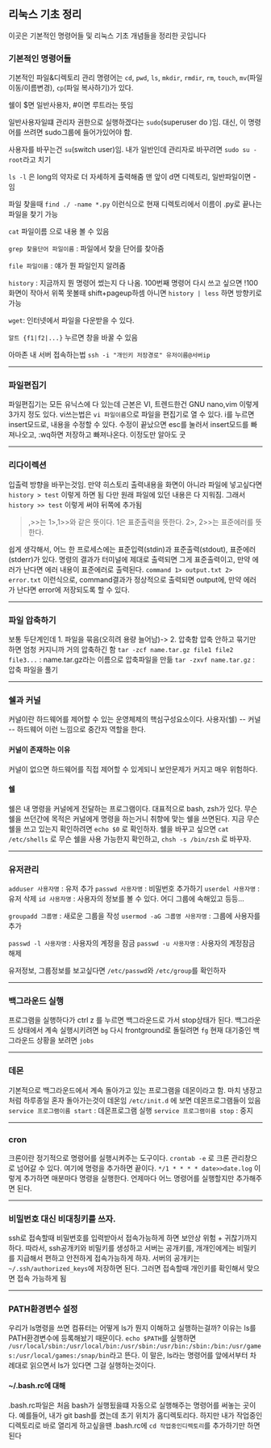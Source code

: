 ## 리눅스 기초 정리 
이곳은 기본적인 명령어들 및 리눅스 기초 개념들을 정리한 곳입니다

### 기본적인 명령어들
기본적인 파일&디렉토리 관리 명령어는 `cd`, `pwd`, `ls`, `mkdir`, `rmdir`, `rm`, `touch`, `mv`(파일 이동/이름변경), `cp`(파일 복사하기)가 있다. 

쉘이 $면 일반사용자, #이면 루트라는 뜻임

일반사용자일떄 관리자 권한으로 실행하겠다는 `sudo`(superuser do )임. 대신, 이 명령어를 쓰려면 sudo그룹에 들어가있어야 함. 

사용자를 바꾸는건 `su`(switch user)임. 내가 일반인데 관리자로 바꾸려면 `sudo su -root`라고 치기

`ls -l` 은 long의 약자로 더 자세하게 출력해줌 맨 앞이 d면 디렉토리, 일반파일이면 -임

파일 찾을때 `find ./ -name *.py` 이런식으로 현재 디렉토리에서 이름이 .py로 끝나는 파일을 찾기 가능 

`cat` 파일이름 으로 내용 볼 수 있음 

`grep 찾을단어 파일이름` : 파일에서 찾을 단어를 찾아줌

`file 파일이름` : 얘가 뭔 파일인지 알려줌 

`history` : 지금까지 뭔 명령어 썼는지 다 나옴. 100번째 명령어 다시 쓰고 싶으면 !100
화면이 작아서 위쪽 못볼때 shift+pageup하셈 아니면 `history | less` 하면 방향키로 가능 

`wget`: 인터넷에서 파일을 다운받을 수 있다. 

`알트 {f1|f2|...}` 누르면 창을 바꿀 수 있음  

아마존 내 서버 접속하는법
`ssh -i "개인키 저장경로" 유저이름@서버ip`


***
### 파일편집기
파일편집기는 모든 유닉스에 다 있는데 근본은 VI, 트렌드한건 GNU nano,vim 이렇게 3가지 정도 있다.
vi쓰는법은 `vi 파일이름`으로 파일을 편집기로 열 수 있다. 
i를 누르면 insert모드로, 내용을 수정할 수 있다. 
수정이 끝났으면 esc를 눌러서 insert모드를 빠져나오고, :wq하면 저장하고 빠져나온다. 이정도만 알아도 굿  


***
### 리다이렉션
입출력 방향을 바꾸는것임. 
만약 히스토리 출력내용을 화면이 아니라 파일에 넣고싶다면 `history > test` 이렇게 하면 됨 
다만 원래 파일에 있던 내용은 다 지워짐.  그래서  `history >> test` 이렇게 써야 뒤쪽에 추가됨 
>,>>는 1>,1>>와 같은 뜻이다. 1은 표준출력을 뜻한다. 2>, 2>>는 표준에러를 뜻한다. 

쉽게 생각해서, 어느 한 프로세스에는 표준입력(stdin)과 표준출력(stdout), 표준에러(stderr)가 있다. 
명령의 결과가 터미널에 제대로 출력되면 그게 표준출력이고, 만약 에러가 난다면 에러 내용이 표준에러로 출력된다. 
`command 1> output.txt 2> error.txt` 이런식으로, command결과가 정상적으로 출력되면 output에, 만약 에러가 난다면 error에 저장되도록 할 수 있다. 


***
### 파일 압축하기 
보통 두단계인데 1. 파일을 묶음(오히려 용량 늘어남)-> 2. 압축함 
압축 안하고 묶기만 하면 엄청 커지니까 거의 압축하긴 함 
`tar -zcf name.tar.gz file1 file2 file3...` : name.tar.gz라는 이름으로 압축파일을 만듦
`tar -zxvf name.tar.gz` : 압축 파일을 풀기 

***
### 쉘과 커널 
커널이란 하드웨어를 제어할 수 있는 운영체제의 핵심구성요소이다. 
사용자(쉘) -- 커널 -- 하드웨어 
이런 느낌으로 중간자 역할을 한다. 

#### 커널이 존재하는 이유 
커널이 없으면 하드웨어를 직접 제어할 수 있게되니 보안문제가 커지고 매우 위험하다. 

#### 쉘
쉘은 내 명령을 커널에게 전달하는 프로그램이다. 대표적으로 bash, zsh가 있다. 
무슨 쉘을 쓰던간에 목적은 커널에게 명령을 하는거니 취향에 맞는 쉘을 쓰면된다. 
지금 무슨 쉘을 쓰고 있는지 확인하려면 `echo $0` 로 확인하자. 
쉘을 바꾸고 싶으면 `cat /etc/shells` 로 무슨 쉘을 사용 가능한지 확인하고, `chsh -s /bin/zsh` 로 바꾸자. 


***
### 유저관리 
`adduser 사용자명` : 유저 추가
`passwd 사용자명` : 비밀번호 추가하기
`userdel 사용자명` : 유저 삭제 
`id 사용자명` : 사용자의 정보를 볼 수 있다. 어디 그룹에 속해있고 등등...

`groupadd 그룹명` : 새로운 그룹을 작성 
`usermod -aG 그룹명 사용자명` : 그룹에 사용자를 추가 

`passwd -l 사용자명` : 사용자의 계정을 잠금
`passwd -u 사용자명` : 사용자의 계정잠금 해제

유저정보, 그룹정보를 보고싶다면 `/etc/passwd`와 `/etc/group`를 확인하자 

***
### 백그라운드 실행
프로그램을 실행하다가 ctrl z 를 누르면 백그라운드로 가서 stop상태가 된다. 백그라운드 상태에서 계속 실행시키려면 `bg`
다시 frontground로 돌릴려면 `fg`
현재 대기중인 백그라운드 상황을 보려면 `jobs`

***
### 데몬 
기본적으로 백그라운드에서 계속 돌아가고 있는 프로그램을 데몬이라고 함. 마치 냉장고처럼 하루종일 혼자 돌아가는것이 데몬임
`/etc/init.d` 에 보면 데몬프로그램들이 있음 
`service 프로그램이름 start` : 데몬프로그램 실행 
`service 프로그램이름 stop` : 중지


***
### cron
크론이란 정기적으로 명령어를 실행시켜주는 도구이다. 
`crontab -e` 로 크론 관리창으로 넘어갈 수 있다. 여기에 명령을 추가하면 끝이다. 
`*/1 * * * * date>>date.log` 이렇게 추가하면 매분마다 명령을 실행한다. 
언제마다 어느 명령어를 실행할지만 추가해주면 된다. 

***
### 비밀번호 대신 비대칭키를 쓰자. 
ssh로 접속할때 비밀번호를 입력받아서 접속가능하게 하면 보안상 위험 + 귀찮기까지 하다. 
따라서, ssh공개키와 비밀키를 생성하고 서버는 공개키를, 개개인에게는 비밀키를 지급해서 편하고 안전하게 접속가능하게 하자. 
서버의 공개키는  `~/.ssh/authorized_keys`에 저장하면 된다. 그러면 접속할때 개인키를 확인해서 맞으면 접속 가능하게 됨 

***
### PATH환경변수 설정 
우리가 ls명령을 쓰면 컴퓨터는 어떻게 ls가 뭔지 이해하고 실행하는걸까? 
이유는 ls를 PATH환경변수에 등록해놨기 때문이다.
`echo $PATH`를 실행하면 `/usr/local/sbin:/usr/local/bin:/usr/sbin:/usr/bin:/sbin:/bin:/usr/games:/usr/local/games:/snap/bin`라고 뜬다. 
이 말은, ls라는 명령어를 앞에서부터 차례대로 읽으면서 ls가 있다면 그걸 실행하는것이다. 

#### ~/.bash.rc에 대해 
.bash.rc파일은 처음 bash가 실행됬을떄 자동으로 실행해주는 명령어를 써놓는 곳이다. 
예를들어, 내가 git bash를 켰는데 초기 위치가 홈디렉토리다. 하지만 내가 작업중인 디렉토리로 바로 열리게 하고싶을땐 .bash.rc에 `cd 작업중인디렉토리`를 추가하기만 하면 된다 
